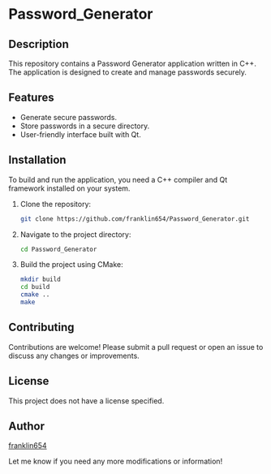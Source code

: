 # Password_Generator

## Description
This repository contains a Password Generator application written in C++. The application is designed to create and manage passwords securely.

## Features
- Generate secure passwords.
- Store passwords in a secure directory.
- User-friendly interface built with Qt.

## Installation
To build and run the application, you need a C++ compiler and Qt framework installed on your system.

1. Clone the repository:
    ```sh
    git clone https://github.com/franklin654/Password_Generator.git
    ```
2. Navigate to the project directory:
    ```sh
    cd Password_Generator
    ```
3. Build the project using CMake:
    ```sh
    mkdir build
    cd build
    cmake ..
    make
    ```

## Contributing
Contributions are welcome! Please submit a pull request or open an issue to discuss any changes or improvements.

## License
This project does not have a license specified.

## Author
[franklin654](https://github.com/franklin654)

Let me know if you need any more modifications or information!
